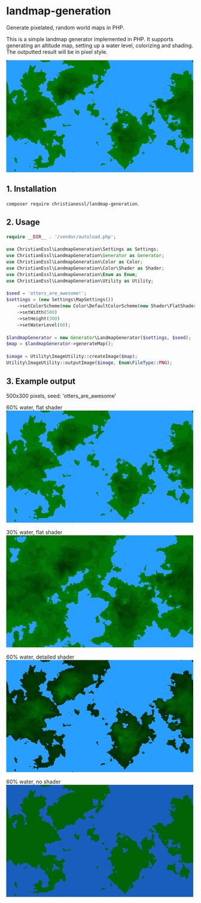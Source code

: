 # landmap-generation
Generate pixelated, random world maps in PHP.

This is a simple landmap generator implemented in PHP. 
It supports generating an altitude map, setting up a water level, colorizing and shading.
The outputted result will be in pixel style.

![Screenshot](/Images/example.png)

## 1. Installation

`composer require christianessl/landmap-generation`. 

## 2. Usage

``` php
require __DIR__ . '/vendor/autoload.php';

use ChristianEssl\LandmapGeneration\Settings as Settings;
use ChristianEssl\LandmapGeneration\Generator as Generator;
use ChristianEssl\LandmapGeneration\Color as Color;
use ChristianEssl\LandmapGeneration\Color\Shader as Shader;
use ChristianEssl\LandmapGeneration\Enum as Enum;
use ChristianEssl\LandmapGeneration\Utility as Utility;

$seed = 'otters_are_awesome!';
$settings = (new Settings\MapSettings())
    ->setColorScheme(new Color\DefaultColorScheme(new Shader\FlatShader()))
    ->setWidth(500)
    ->setHeight(300)
    ->setWaterLevel(60);

$landmapGenerator = new Generator\LandmapGenerator($settings, $seed);
$map = $landmapGenerator->generateMap();

$image = Utility\ImageUtility::createImage($map);
Utility\ImageUtility::outputImage($image, Enum\FileType::PNG);
```

## 3. Example output

500x300 pixels, seed: 'otters_are_awesome'

60% water, flat shader
![Screenshot](/Images/example.png)

30% water, flat shader
![Screenshot](/Images/example_2.png)

60% water, detailed shader
![Screenshot](/Images/example_3.png)

60% water, no shader
![Screenshot](/Images/example_4.png)